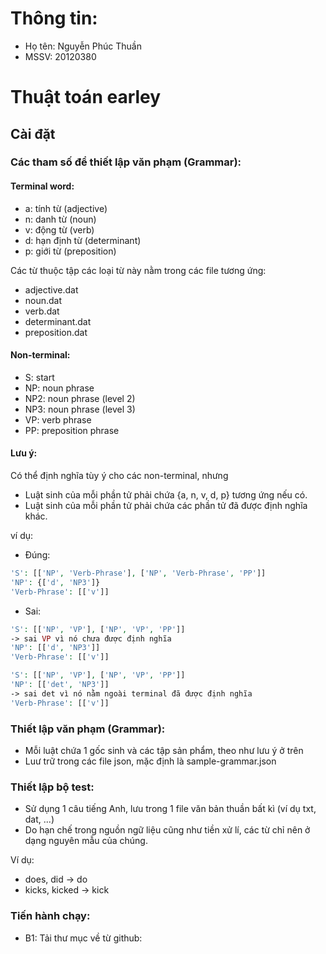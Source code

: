 # Thông tin:

- Họ tên: Nguyễn Phúc Thuần
- MSSV: 20120380

# Thuật toán earley

## Cài đặt

### Các tham số để thiết lập văn phạm (Grammar):

#### Terminal word:

- a: tính từ (adjective)
- n: danh từ (noun)
- v: động từ (verb)
- d: hạn định từ (determinant)
- p: giới từ (preposition)

Các từ thuộc tập các loại từ này nằm trong các file tương ứng:

- adjective.dat
- noun.dat
- verb.dat
- determinant.dat
- preposition.dat

#### Non-terminal:

- S: start
- NP: noun phrase
- NP2: noun phrase (level 2)
- NP3: noun phrase (level 3)
- VP: verb phrase
- PP: preposition phrase

#### Lưu ý:

Có thể định nghĩa tùy ý cho các non-terminal, nhưng

- Luật sinh của mỗi phần tử phải chứa {a, n, v, d, p} tương ứng nếu có.
- Luật sinh của mỗi phần tử phải chứa các phần tử đã được định nghĩa khác.

ví dụ:

- Đúng:

```php
'S': [['NP', 'Verb-Phrase'], ['NP', 'Verb-Phrase', 'PP']]
'NP': {['d', 'NP3']}
'Verb-Phrase': [['v']]
```

- Sai:

```php
'S': [['NP', 'VP'], ['NP', 'VP', 'PP']]
-> sai VP vì nó chưa được định nghĩa
'NP': [['d', 'NP3']]
'Verb-Phrase': [['v']]
```

```php
'S': [['NP', 'VP'], ['NP', 'VP', 'PP']]
'NP': [['det', 'NP3']]
-> sai det vì nó nằm ngoài terminal đã được định nghĩa
'Verb-Phrase': [['v']]
```

### Thiết lập văn phạm (Grammar):

- Mỗi luật chứa 1 gốc sinh và các tập sản phẩm, theo như lưu ý ở trên
- Luư trữ trong các file json, mặc định là sample-grammar.json

### Thiết lập bộ test:

- Sử dụng 1 câu tiếng Anh, lưu trong 1 file văn bản thuần bất kì (ví dụ txt, dat, ...)
- Do hạn chế trong nguồn ngữ liệu cũng như tiền xử lí, các từ chỉ nên ở dạng nguyên mẫu của chúng.

Ví dụ:

- does, did -> do
- kicks, kicked -> kick

### Tiến hành chạy:

- B1: Tải thư mục về từ github:
